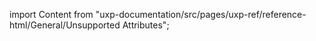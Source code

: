 
import Content from "uxp-documentation/src/pages/uxp-ref/reference-html/General/Unsupported Attributes";

<Content query="product=photoshop"/>
